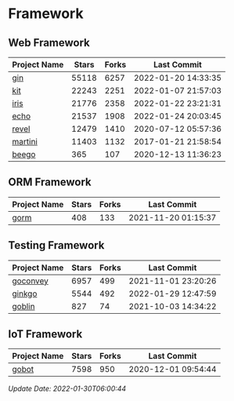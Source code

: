 # Framework

## Web Framework
| Project Name | Stars | Forks | Last Commit |
| ------------ | ----- | ----- | ----------- |
| [gin](https://github.com/gin-gonic/gin) | 55118 | 6257 | 2022-01-20 14:33:35 |
| [kit](https://github.com/go-kit/kit) | 22243 | 2251 | 2022-01-07 21:57:03 |
| [iris](https://github.com/kataras/iris) | 21776 | 2358 | 2022-01-22 23:21:31 |
| [echo](https://github.com/labstack/echo) | 21537 | 1908 | 2022-01-24 20:03:45 |
| [revel](https://github.com/revel/revel) | 12479 | 1410 | 2020-07-12 05:57:36 |
| [martini](https://github.com/go-martini/martini) | 11403 | 1132 | 2017-01-21 21:58:54 |
| [beego](https://github.com/astaxie/beego) | 365 | 107 | 2020-12-13 11:36:23 |

## ORM Framework
| Project Name | Stars | Forks | Last Commit |
| ------------ | ----- | ----- | ----------- |
| [gorm](https://github.com/jinzhu/gorm) | 408 | 133 | 2021-11-20 01:15:37 |

## Testing Framework
| Project Name | Stars | Forks | Last Commit |
| ------------ | ----- | ----- | ----------- |
| [goconvey](https://github.com/smartystreets/goconvey) | 6957 | 499 | 2021-11-01 23:20:26 |
| [ginkgo](https://github.com/onsi/ginkgo) | 5544 | 492 | 2022-01-29 12:47:59 |
| [goblin](https://github.com/franela/goblin) | 827 | 74 | 2021-10-03 14:34:22 |

## IoT Framework
| Project Name | Stars | Forks | Last Commit |
| ------------ | ----- | ----- | ----------- |
| [gobot](https://github.com/hybridgroup/gobot) | 7598 | 950 | 2020-12-01 09:54:44 |

*Update Date: 2022-01-30T06:00:44*